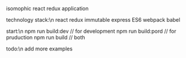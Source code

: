 isomophic react redux application


technology stack:\n
    react
    redux
    immutable
    express
    ES6
    webpack
    babel

start:\n
    npm run build:dev   // for development
    npm run build:pord  // for pruduction
    npm run build       // both

todo:\n
    add more examples
